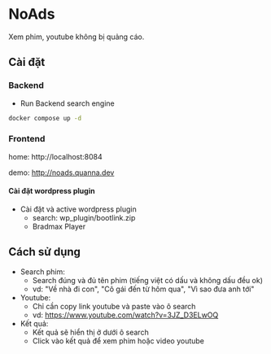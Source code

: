 NoAds
==

Xem phim, youtube không bị quảng cáo.

## Cài đặt

### Backend 

- Run Backend search engine
```bash
docker compose up -d
```
### Frontend

home: http://localhost:8084

demo: http://noads.quanna.dev

#### Cài đặt wordpress plugin
  - Cài đặt và active wordpress plugin
    - search: wp_plugin/bootlink.zip
    - Bradmax Player

## Cách sử dụng

- Search phim:
  - Search đúng và đủ tên phim (tiếng việt có dấu và không dấu đều ok)
  - vd: "Về nhà đi con", "Cô gái đến từ hôm qua", "Vì sao đưa anh tới"
- Youtube:
  - Chỉ cần copy link youtube và paste vào ô search
  - vd: https://www.youtube.com/watch?v=3JZ_D3ELwOQ
- Kết quả:
  - Kết quả sẽ hiển thị ở dưới ô search
  - Click vào kết quả để xem phim hoặc video youtube